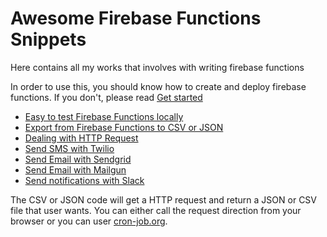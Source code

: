 # Awesome Firebase Functions Snippets

Here contains all my works that involves with writing firebase functions

In order to use this, you should know how to create and deploy firebase functions. If you don't, please read [Get started](https://firebase.google.com/docs/functions/get-started)

- [Easy to test Firebase Functions locally](https://github.com/dalenguyen/firebase-functions-snippets/blob/master/local-test-easy.js)
- [Export from Firebase Functions to CSV or JSON](https://github.com/dalenguyen/firebase-functions-snippets/blob/master/csv-json-export.js)
- [Dealing with HTTP Request](https://github.com/dalenguyen/firebase-functions-snippets/blob/master/http-request.js)
- [Send SMS with Twilio](https://github.com/dalenguyen/firebase-functions-snippets/blob/master/send-sms-with-twilio.js)
- [Send Email with Sendgrid](https://github.com/dalenguyen/firebase-functions-snippets/blob/master/send-email-with-sendgrid.js)
- [Send Email with Mailgun](https://github.com/dalenguyen/firebase-functions-snippets/blob/master/send-email-with-mailgun.js)
- [Send notifications with Slack](https://github.com/dalenguyen/firebase-functions-snippets/blob/master/send-notifications-with-slack.js)

The CSV or JSON code will get a HTTP request and return a JSON or CSV file that user wants. You can either call the request direction from your browser or you can user [cron-job.org](https://cron-job.org/en/members/jobs/details/?jobid=919859).
